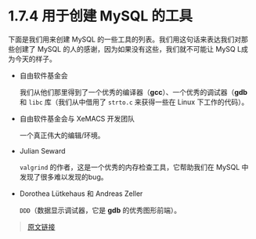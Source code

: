 # 1.7.4 用于创建 MySQL 的工具

下面是我们用来创建 MySQL 的一些工具的列表。我们用这句话来表达我们对那些创建了 MySQL 的人的感谢，因为如果没有这些，我们就不可能让 MySQ L成为今天的样子。

- 自由软件基金会

  我们从他们那里得到了一个优秀的编译器（**gcc**）、一个优秀的调试器（**gdb** 和 `libc` 库（我们从中借用了 `strto.c` 来获得一些在 Linux 下工作的代码）。

- 自由软件基金会与 XeMACS 开发团队

  一个真正伟大的编辑/环境。

- Julian Seward

  `valgrind` 的作者，这是一个优秀的内存检查工具，它帮助我们在 MySQL 中发现了很多难以发现的bug。

- Dorothea Lütkehaus 和 Andreas Zeller

  `DDD`（数据显示调试器，它是 **gdb** 的优秀图形前端）。

> [原文链接](https://dev.mysql.com/doc/refman/8.0/en/tools-used-to-create-mysql.html)

